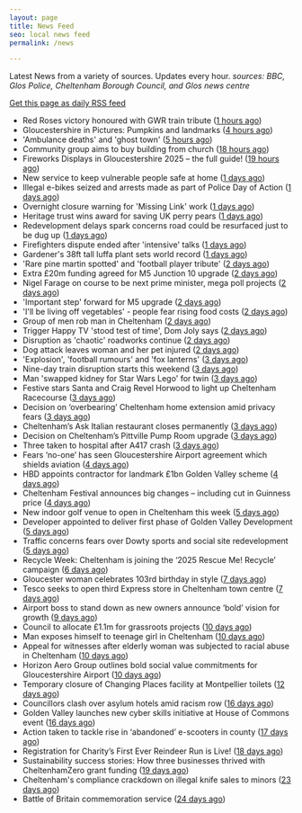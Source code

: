 ```yaml
---
layout: page
title: News Feed
seo: local news feed
permalink: /news

---
```


Latest News from a variety of sources. Updates every hour.
_sources: BBC, Glos Police, Cheltenham Borough Council, and Glos news centre_

[Get this page as daily RSS feed](/daily.rss)

<!-- news_marker starts -->
- Red Roses victory honoured with GWR train tribute ([1 hours ago](https://www.bbc.com/news/articles/cy4jwqvzppdo?at_medium=RSS&at_campaign=rss))
- Gloucestershire in Pictures: Pumpkins and landmarks ([4 hours ago](https://www.bbc.com/news/articles/c2ejm0zzy9ko?at_medium=RSS&at_campaign=rss))
- 'Ambulance deaths' and 'ghost town' ([5 hours ago](https://www.bbc.com/news/articles/cpq54qv22y2o?at_medium=RSS&at_campaign=rss))
- Community group aims to buy building from church ([18 hours ago](https://www.bbc.com/news/articles/cly0z2kpwxro?at_medium=RSS&at_campaign=rss))
- Fireworks Displays in Gloucestershire 2025 – the full guide! ([19 hours ago](https://gloucesternewscentre.co.uk/fireworks-displays-in-gloucestershire-2025-the-full-guide/))
- New service to keep vulnerable people safe at home ([1 days ago](https://www.bbc.com/news/articles/cqxzyxxewjqo?at_medium=RSS&at_campaign=rss))
- Illegal e-bikes seized and arrests made as part of Police Day of Action ([1 days ago](https://gloucesternewscentre.co.uk/illegal-e-bikes-seized-and-arrests-made-as-part-of-police-day-of-action/))
- Overnight closure warning for 'Missing Link' work ([1 days ago](https://www.bbc.com/news/articles/c04q1r44pxvo?at_medium=RSS&at_campaign=rss))
- Heritage trust wins award for saving UK perry pears ([1 days ago](https://www.bbc.com/news/articles/c2lxv7wv2kwo?at_medium=RSS&at_campaign=rss))
- Redevelopment delays spark concerns road could be resurfaced just to be dug up ([1 days ago](https://gloucesternewscentre.co.uk/redevelopment-delays-spark-concerns-road-could-be-resurfaced-just-to-be-dug-up/))
- Firefighters dispute ended after 'intensive' talks ([1 days ago](https://www.bbc.com/news/articles/c99gkg3dkeyo?at_medium=RSS&at_campaign=rss))
- Gardener's 38ft tall luffa plant sets world record ([1 days ago](https://www.bbc.com/news/articles/cn0xyxdkrpro?at_medium=RSS&at_campaign=rss))
- 'Rare pine martin spotted' and 'football player tribute' ([2 days ago](https://www.bbc.com/news/articles/cqxzy2v017xo?at_medium=RSS&at_campaign=rss))
- Extra £20m funding agreed for M5 Junction 10 upgrade ([2 days ago](https://gloucesternewscentre.co.uk/extra-20m-funding-agreed-for-m5-junction-10-upgrade/))
- Nigel Farage on course to be next prime minister, mega poll projects ([2 days ago](https://gloucesternewscentre.co.uk/nigel-farage-on-course-to-be-next-prime-minister-mega-poll-projects/))
- 'Important step' forward for M5 upgrade ([2 days ago](https://www.bbc.com/news/articles/c7081j777e0o?at_medium=RSS&at_campaign=rss))
- 'I'll be living off vegetables' - people fear rising food costs ([2 days ago](https://www.bbc.com/news/articles/c77dzm681ygo?at_medium=RSS&at_campaign=rss))
- Group of men rob man in Cheltenham ([2 days ago](https://gloucesternewscentre.co.uk/group-of-men-rob-man-in-cheltenham/))
- Trigger Happy TV 'stood test of time', Dom Joly says ([2 days ago](https://www.bbc.com/news/articles/cder61w37g2o?at_medium=RSS&at_campaign=rss))
- Disruption as 'chaotic' roadworks continue ([2 days ago](https://www.bbc.com/news/articles/cy9n53eeq8yo?at_medium=RSS&at_campaign=rss))
- Dog attack leaves woman and her pet injured ([2 days ago](https://www.bbc.com/news/articles/cpq54gg9l31o?at_medium=RSS&at_campaign=rss))
- 'Explosion', 'football rumours' and 'fox lanterns' ([3 days ago](https://www.bbc.com/news/articles/c20v8l4d4zjo?at_medium=RSS&at_campaign=rss))
- Nine-day train disruption starts this weekend ([3 days ago](https://www.bbc.com/news/articles/c8exykl580zo?at_medium=RSS&at_campaign=rss))
- Man 'swapped kidney for Star Wars Lego' for twin ([3 days ago](https://www.bbc.com/news/articles/cddmzvje2jmo?at_medium=RSS&at_campaign=rss))
- Festive stars Santa and Craig Revel Horwood to light up Cheltenham Racecourse ([3 days ago](https://gloucesternewscentre.co.uk/festive-stars-santa-and-craig-revel-horwood-to-light-up-cheltenham-racecourse/))
- Decision on ‘overbearing’ Cheltenham home extension amid privacy fears ([3 days ago](https://gloucesternewscentre.co.uk/decision-on-overbearing-cheltenham-home-extension-amid-privacy-fears/))
- Cheltenham’s Ask Italian restaurant closes permanently ([3 days ago](https://gloucesternewscentre.co.uk/cheltenhams-ask-italian-restaurant-closes-permanently/))
- Decision on Cheltenham’s Pittville Pump Room upgrade ([3 days ago](https://gloucesternewscentre.co.uk/decision-on-cheltenhams-pittville-pump-room-upgrade/))
- Three taken to hospital after A417 crash ([3 days ago](https://gloucesternewscentre.co.uk/three-taken-to-hospital-after-a417-crash/))
- Fears ‘no-one’ has seen Gloucestershire Airport agreement which shields aviation ([4 days ago](https://gloucesternewscentre.co.uk/fears-no-one-has-seen-gloucestershire-airport-agreement-which-shields-aviation/))
- HBD appoints contractor for landmark £1bn Golden Valley scheme ([4 days ago](https://www.cheltenham.gov.uk/news/article/3052/hbd_appoints_contractor_for_landmark_1bn_golden_valley_scheme))
- Cheltenham Festival announces big changes – including cut in Guinness price ([4 days ago](https://gloucesternewscentre.co.uk/cheltenham-festival-announces-big-changes-including-cut-in-guinness-price/))
- New indoor golf venue to open in Cheltenham this week ([5 days ago](https://gloucesternewscentre.co.uk/new-indoor-golf-venue-to-open-in-cheltenham-this-week/))
- Developer appointed to deliver first phase of Golden Valley Development ([5 days ago](https://gloucesternewscentre.co.uk/developer-appointed-to-deliver-first-phase-of-golden-valley-development/))
- Traffic concerns fears over Dowty sports and social site redevelopment ([5 days ago](https://gloucesternewscentre.co.uk/traffic-concerns-fears-over-dowty-sports-and-social-site-redevelopment/))
- Recycle Week: Cheltenham is joining the ‘2025 Rescue Me! Recycle’ campaign ([6 days ago](https://www.cheltenham.gov.uk/news/article/3051/recycle_week_cheltenham_is_joining_the_2025_rescue_me_recycle_campaign))
- Gloucester woman celebrates 103rd birthday in style ([7 days ago](https://gloucesternewscentre.co.uk/gloucester-woman-celebrates-103rd-birthday-in-style/))
- Tesco seeks to open third Express store in Cheltenham town centre ([7 days ago](https://gloucesternewscentre.co.uk/tesco-seeks-to-open-third-express-store-in-cheltenham-town-centre/))
- Airport boss to stand down as new owners announce ‘bold’ vision for growth ([9 days ago](https://gloucesternewscentre.co.uk/airport-boss-to-stand-down-as-new-owners-announce-bold-vision-for-growth/))
- Council to allocate £1.1m for grassroots projects ([10 days ago](https://gloucesternewscentre.co.uk/council-to-allocate-1-1m-for-grassroots-projects/))
- Man exposes himself to teenage girl in Cheltenham ([10 days ago](https://gloucesternewscentre.co.uk/man-exposes-himself-to-teenage-girl-in-cheltenham/))
- Appeal for witnesses after elderly woman was subjected to racial abuse in Cheltenham ([10 days ago](https://gloucesternewscentre.co.uk/appeal-for-witnesses-after-elderly-woman-was-subjected-to-racial-abuse-in-cheltenham/))
- Horizon Aero Group outlines bold social value commitments for Gloucestershire Airport ([10 days ago](https://www.cheltenham.gov.uk/news/article/3050/horizon_aero_group_outlines_bold_social_value_commitments_for_gloucestershire_airport))
- Temporary closure of Changing Places facility at Montpellier toilets ([12 days ago](https://www.cheltenham.gov.uk/news/article/3048/temporary_closure_of_changing_places_facility_at_montpellier_toilets))
- Councillors clash over asylum hotels amid racism row ([16 days ago](https://gloucesternewscentre.co.uk/councillors-clash-over-asylum-hotels-amid-racism-row/))
- Golden Valley launches new cyber skills initiative at  House of Commons event ([16 days ago](https://www.cheltenham.gov.uk/news/article/3047/golden_valley_launches_new_cyber_skills_initiative_at_house_of_commons_event))
- Action taken to tackle rise in ‘abandoned’ e-scooters in county ([17 days ago](https://gloucesternewscentre.co.uk/action-taken-to-tackle-rise-in-abandoned-e-scooters-in-county/))
- Registration for Charity’s First Ever Reindeer Run is Live! ([18 days ago](https://gloucesternewscentre.co.uk/registration-for-charitys-first-ever-reindeer-run-is-live/))
- Sustainability success stories: How three businesses thrived with CheltenhamZero grant funding ([19 days ago](https://www.cheltenham.gov.uk/news/article/3046/sustainability_success_stories_how_three_businesses_thrived_with_cheltenhamzero_grant_funding))
- Cheltenham's compliance crackdown on illegal knife sales to minors ([23 days ago](https://www.cheltenham.gov.uk/news/article/3045/cheltenhams_compliance_crackdown_on_illegal_knife_sales_to_minors))
- Battle of Britain commemoration service ([24 days ago](https://www.cheltenham.gov.uk/news/article/3044/battle_of_britain_commemoration_service))

<!-- news_marker ends -->
